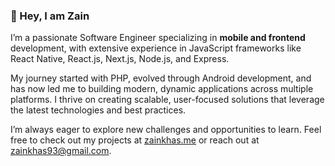 
### 👋 Hey, I am **Zain**
I’m a passionate Software Engineer specializing in **mobile and frontend** development, with extensive experience in JavaScript frameworks like React Native, React.js, Next.js, Node.js, and Express.

My journey started with PHP, evolved through Android development, and has now led me to building modern, dynamic applications across multiple platforms. I thrive on creating scalable, user-focused solutions that leverage the latest technologies and best practices.

I’m always eager to explore new challenges and opportunities to learn. Feel free to check out my projects at [zainkhas.me](https://zainkhas.me) or reach out at [zainkhas93@gmail.com](mailto:zainkhas93@gmail.com).

